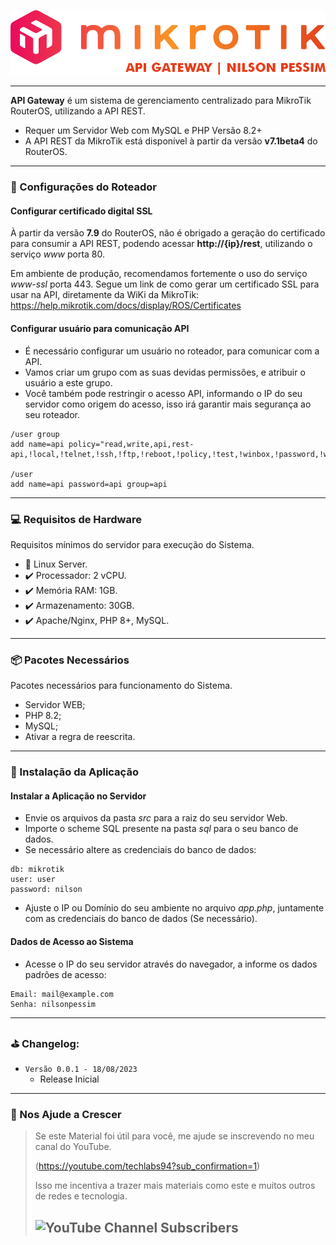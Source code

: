 ![Fazer Login](readme/logo.png)

---

**API Gateway** é um sistema de gerenciamento centralizado para MikroTik RouterOS, utilizando a API REST.

* Requer um Servidor Web com MySQL e PHP Versão 8.2+
* A API REST da MikroTik está disponível à partir da versão **v7.1beta4** do RouterOS.

---

### :wrench: Configurações do Roteador
 
#### Configurar certificado digital SSL

À partir da versão **7.9** do RouterOS, não é obrigado a geração do certificado para consumir a API REST, podendo acessar **http://{ip}/rest**, utilizando o serviço *www* porta 80.

Em ambiente de produção, recomendamos fortemente o uso do serviço *www-ssl* porta 443. Segue um link de como gerar um certificado SSL para usar na API, diretamente da WiKi da MikroTik: https://help.mikrotik.com/docs/display/ROS/Certificates


#### Configurar usuário para comunicação API

* É necessário configurar um usuário no roteador, para comunicar com a API.
* Vamos criar um grupo com as suas devidas permissões, e atribuir o usuário a este grupo.
* Você também pode restringir o acesso API, informando o IP do seu servidor como origem do acesso, isso irá garantir mais segurança ao seu roteador.

```
/user group
add name=api policy="read,write,api,rest-api,!local,!telnet,!ssh,!ftp,!reboot,!policy,!test,!winbox,!password,!web,!sniff,!sensitive,!romon"

/user
add name=api password=api group=api
```

---

### :computer: Requisitos de Hardware
Requisitos mínimos do servidor para execução do Sistema.
 
* :dvd: Linux Server.
* :heavy_check_mark: Processador: 2 vCPU.
* :heavy_check_mark: Memória RAM: 1GB.
* :heavy_check_mark: Armazenamento: 30GB.
* :heavy_check_mark: Apache/Nginx, PHP 8+, MySQL.

---

### :package: Pacotes Necessários
Pacotes necessários para funcionamento do Sistema.

* Servidor WEB;
* PHP 8.2;
* MySQL;
* Ativar a regra de reescrita.

---

### :wrench: Instalação da Aplicação

#### Instalar a Aplicação no Servidor

* Envie os arquivos da pasta *src* para a raiz do seu servidor Web.
* Importe o scheme SQL presente na pasta *sql* para o seu banco de dados.
* Se necessário altere as credenciais do banco de dados:

```
db: mikrotik
user: user
password: nilson
```

* Ajuste o IP ou Domínio do seu ambiente no arquivo *app.php*, juntamente com as credenciais do banco de dados (Se necessário).

#### Dados de Acesso ao Sistema
* Acesse o IP do seu servidor através do navegador, a informe os dados padrões de acesso:

```
Email: mail@example.com
Senha: nilsonpessim
```
---

### :golf: Changelog:

* `Versão 0.0.1 - 18/08/2023`
  * Release Inicial

---

### :sparkling_heart: Nos Ajude a Crescer
>Se este Material foi útil para você, me ajude se inscrevendo no meu canal do YouTube.
>
>(https://youtube.com/techlabs94?sub_confirmation=1)
> 
>Isso me incentiva a trazer mais materiais como este e muitos outros de redes e tecnologia.
> 
>## ![YouTube Channel Subscribers](https://img.shields.io/youtube/channel/subscribers/UCWN6suTq5sZGqnSLos992Yw?style=social)